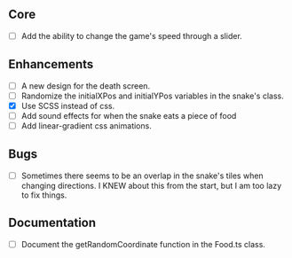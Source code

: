 ## Core

- [ ] Add the ability to change the game's speed through a slider.


## Enhancements

- [ ] A new design for the death screen. 
- [ ] Randomize the initialXPos and initialYPos variables in the snake's class.
- [x] Use SCSS instead of css.
- [ ] Add sound effects for when the snake eats a piece of food
- [ ] Add linear-gradient css animations.

## Bugs

- [ ] Sometimes there seems to be an overlap in the snake's tiles when changing directions. I KNEW about this from the start, but I am too lazy to fix things.


## Documentation

- [ ] Document the getRandomCoordinate function in the Food.ts class.